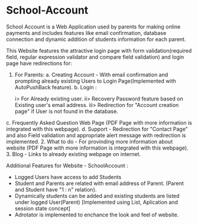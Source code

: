 # School-Account
School Account is a Web Application used by parents for making online payments and includes features like email confirmation, database 
connection and dynamic addition of students information for each parent.

This Website features the attractive login page with form validation(required field, regular expression validator and 
compare field validation) and login page have redirections for:
1. For Parents:
  a. Creating Account - With email confirmation and prompting already existing Users to Login Page(Implemented with AutoPushBack feature).
  b. Login :
  
    i> For Already existing user.
    ii> Recovery Password feature based on Existing user's email address.
    iii> Redirection for "Account creation page" if User is not found in the database.
    
  c. Frequently Asked Question Web Page (PDF Page with more information is integrated with this webpage).
  d. Support - Redirection for "Contact Page" and also Field validation and appropriate alert message with redirection is implemented.
2. What to do - For provinding more information about website (PDF Page with more information is integrated with this webpage).
3. Blog - Links to already existing webpage on internet.

Additional Features for Website - SchoolAccount :

- Logged Users have access to add Students 
- Student and Parents are related with email address of Parent. (Parent and Student have "1 : n" relation).
- Dynamically students can be added and existing students are listed under logged User(Parent) [Implemented using List, Aplication and
session state concept]
- Adrotator is implemented to enchance the look and feel of website.

